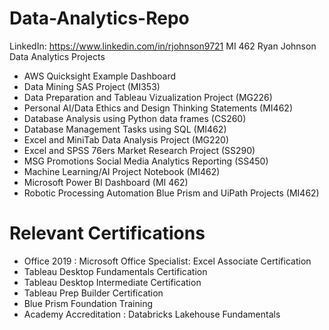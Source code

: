 # Data-Analytics-Repo
LinkedIn: https://www.linkedin.com/in/rjohnson9721
MI 462
Ryan Johnson 
Data Analytics Projects
- AWS Quicksight Example Dashboard
- Data Mining SAS Project (MI353)
- Data Preparation and Tableau Vizualization Project (MG226)
- Personal AI/Data Ethics and Design Thinking Statements (MI462)
- Database Analysis using Python data frames (CS260)
- Database Management Tasks using SQL (MI462)
- Excel and MiniTab Data Analysis Project (MG220)
- Excel and SPSS 76ers Market Research Project (SS290)
- MSG Promotions Social Media Analytics Reporting (SS450)
- Machine Learning/AI Project Notebook (MI462)
- Microsoft Power BI Dashboard (MI 462)
- Robotic Processing Automation Blue Prism and UiPath Projects (MI462)






# Relevant Certifications
- Office 2019 : Microsoft Office Specialist: Excel Associate Certification
- Tableau Desktop Fundamentals Certification
- Tableau Desktop Intermediate Certification
- Tableau Prep Builder Certification
- Blue Prism Foundation Training
- Academy Accreditation : Databricks Lakehouse Fundamentals
